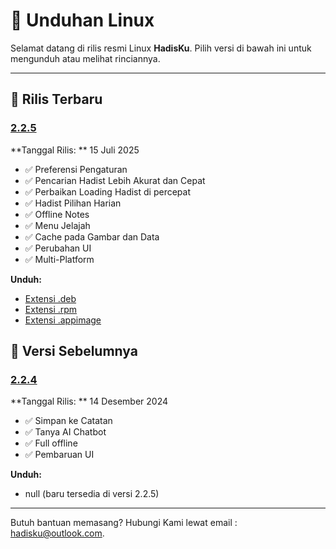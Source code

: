 # 🐧 Unduhan Linux

Selamat datang di rilis resmi Linux **HadisKu**. Pilih versi di bawah ini untuk mengunduh atau melihat rinciannya.

---

## 🚀 Rilis Terbaru

### [2.2.5](#2.2.5)

**Tanggal Rilis: ** 15 Juli 2025

- ✅ Preferensi Pengaturan
- ✅ Pencarian Hadist Lebih Akurat dan Cepat
- ✅ Perbaikan Loading Hadist di percepat
- ✅ Hadist Pilihan Harian
- ✅ Offline Notes
- ✅ Menu Jelajah
- ✅ Cache pada Gambar dan Data
- ✅ Perubahan UI
- ✅ Multi-Platform

**Unduh:**

- [Extensi .deb](https://play.google.com/store/apps/details?id=com.flagodna.hadisku)
- [Extensi .rpm](https://play.google.com/store/apps/details?id=com.flagodna.hadisku)
- [Extensi .appimage](https://play.google.com/store/apps/details?id=com.flagodna.hadisku)

## 📜 Versi Sebelumnya

### [2.2.4](#2.2.4)

**Tanggal Rilis: ** 14 Desember 2024

- ✅ Simpan ke Catatan
- ✅ Tanya AI Chatbot
- ✅ Full offline
- ✅ Pembaruan UI

**Unduh:**

- null (baru tersedia di versi 2.2.5)

---

Butuh bantuan memasang? Hubungi Kami lewat email : [hadisku@outlook.com](mailto:hadisku@outlook.com).

